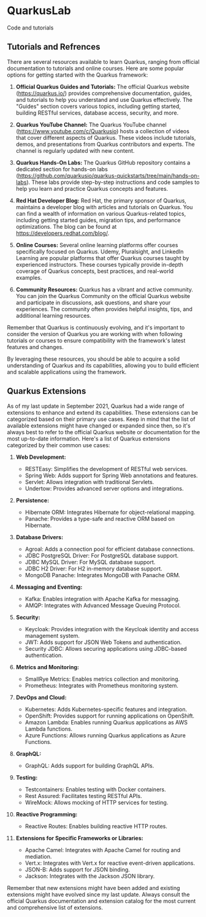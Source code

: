 # QuarkusLab
Code and tutorials

## Tutorials and Refrences
There are several resources available to learn Quarkus, ranging from official documentation to tutorials and online courses. Here are some popular options for getting started with the Quarkus framework:

1. **Official Quarkus Guides and Tutorials:** The official Quarkus website (https://quarkus.io/) provides comprehensive documentation, guides, and tutorials to help you understand and use Quarkus effectively. The "Guides" section covers various topics, including getting started, building RESTful services, database access, security, and more.

2. **Quarkus YouTube Channel:** The Quarkus YouTube channel (https://www.youtube.com/c/Quarkusio) hosts a collection of videos that cover different aspects of Quarkus. These videos include tutorials, demos, and presentations from Quarkus contributors and experts. The channel is regularly updated with new content.

3. **Quarkus Hands-On Labs:** The Quarkus GitHub repository contains a dedicated section for hands-on labs (https://github.com/quarkusio/quarkus-quickstarts/tree/main/hands-on-labs). These labs provide step-by-step instructions and code samples to help you learn and practice Quarkus concepts and features.

4. **Red Hat Developer Blog:** Red Hat, the primary sponsor of Quarkus, maintains a developer blog with articles and tutorials on Quarkus. You can find a wealth of information on various Quarkus-related topics, including getting started guides, migration tips, and performance optimizations. The blog can be found at https://developers.redhat.com/blog/.

5. **Online Courses:** Several online learning platforms offer courses specifically focused on Quarkus. Udemy, Pluralsight, and LinkedIn Learning are popular platforms that offer Quarkus courses taught by experienced instructors. These courses typically provide in-depth coverage of Quarkus concepts, best practices, and real-world examples.

6. **Community Resources:** Quarkus has a vibrant and active community. You can join the Quarkus Community on the official Quarkus website and participate in discussions, ask questions, and share your experiences. The community often provides helpful insights, tips, and additional learning resources.

Remember that Quarkus is continuously evolving, and it's important to consider the version of Quarkus you are working with when following tutorials or courses to ensure compatibility with the framework's latest features and changes.

By leveraging these resources, you should be able to acquire a solid understanding of Quarkus and its capabilities, allowing you to build efficient and scalable applications using the framework.

## Quarkus Extensions
As of my last update in September 2021, Quarkus had a wide range of extensions to enhance and extend its capabilities. These extensions can be categorized based on their primary use cases. Keep in mind that the list of available extensions might have changed or expanded since then, so it's always best to refer to the official Quarkus website or documentation for the most up-to-date information. Here's a list of Quarkus extensions categorized by their common use cases:

1. **Web Development:**
   - RESTEasy: Simplifies the development of RESTful web services.
   - Spring Web: Adds support for Spring Web annotations and features.
   - Servlet: Allows integration with traditional Servlets.
   - Undertow: Provides advanced server options and integrations.

2. **Persistence:**
   - Hibernate ORM: Integrates Hibernate for object-relational mapping.
   - Panache: Provides a type-safe and reactive ORM based on Hibernate.

3. **Database Drivers:**
   - Agroal: Adds a connection pool for efficient database connections.
   - JDBC PostgreSQL Driver: For PostgreSQL database support.
   - JDBC MySQL Driver: For MySQL database support.
   - JDBC H2 Driver: For H2 in-memory database support.
   - MongoDB Panache: Integrates MongoDB with Panache ORM.

4. **Messaging and Eventing:**
   - Kafka: Enables integration with Apache Kafka for messaging.
   - AMQP: Integrates with Advanced Message Queuing Protocol.

5. **Security:**
   - Keycloak: Provides integration with the Keycloak identity and access management system.
   - JWT: Adds support for JSON Web Tokens and authentication.
   - Security JDBC: Allows securing applications using JDBC-based authentication.

6. **Metrics and Monitoring:**
   - SmallRye Metrics: Enables metrics collection and monitoring.
   - Prometheus: Integrates with Prometheus monitoring system.

7. **DevOps and Cloud:**
   - Kubernetes: Adds Kubernetes-specific features and integration.
   - OpenShift: Provides support for running applications on OpenShift.
   - Amazon Lambda: Enables running Quarkus applications as AWS Lambda functions.
   - Azure Functions: Allows running Quarkus applications as Azure Functions.

8. **GraphQL:**
   - GraphQL: Adds support for building GraphQL APIs.

9. **Testing:**
   - Testcontainers: Enables testing with Docker containers.
   - Rest Assured: Facilitates testing RESTful APIs.
   - WireMock: Allows mocking of HTTP services for testing.

10. **Reactive Programming:**
    - Reactive Routes: Enables building reactive HTTP routes.

11. **Extensions for Specific Frameworks or Libraries:**
    - Apache Camel: Integrates with Apache Camel for routing and mediation.
    - Vert.x: Integrates with Vert.x for reactive event-driven applications.
    - JSON-B: Adds support for JSON binding.
    - Jackson: Integrates with the Jackson JSON library.

Remember that new extensions might have been added and existing extensions might have evolved since my last update. Always consult the official Quarkus documentation and extension catalog for the most current and comprehensive list of extensions.

